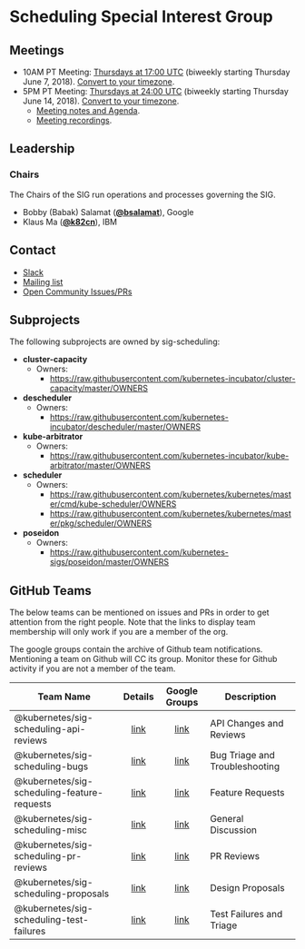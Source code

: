<!---
This is an autogenerated file!

Please do not edit this file directly, but instead make changes to the
sigs.yaml file in the project root.

To understand how this file is generated, see https://git.k8s.io/community/generator/README.md
--->
# Scheduling Special Interest Group


## Meetings
* 10AM PT Meeting: [Thursdays at 17:00 UTC](https://docs.google.com/document/d/1FQx0BPlkkl1Bn0c9ocVBxYIKojpmrS1CFP5h0DI68AE/edit) (biweekly starting Thursday June 7, 2018). [Convert to your timezone](http://www.thetimezoneconverter.com/?t=17:00&tz=UTC).
* 5PM PT Meeting: [Thursdays at 24:00 UTC](https://docs.google.com/document/d/1FQx0BPlkkl1Bn0c9ocVBxYIKojpmrS1CFP5h0DI68AE/edit) (biweekly starting Thursday June 14, 2018). [Convert to your timezone](http://www.thetimezoneconverter.com/?t=24:00&tz=UTC).
  * [Meeting notes and Agenda](https://docs.google.com/document/d/13mwye7nvrmV11q9_Eg77z-1w3X7Q1GTbslpml4J7F3A/edit).
  * [Meeting recordings](https://www.youtube.com/watch?v=PweKj6SU7UA&list=PL69nYSiGNLP2vwzcCOhxrL3JVBc-eaJWI).

## Leadership

### Chairs
The Chairs of the SIG run operations and processes governing the SIG.

* Bobby (Babak) Salamat (**[@bsalamat](https://github.com/bsalamat)**), Google
* Klaus Ma (**[@k82cn](https://github.com/k82cn)**), IBM

## Contact
* [Slack](https://kubernetes.slack.com/messages/sig-scheduling)
* [Mailing list](https://groups.google.com/forum/#!forum/kubernetes-sig-scheduling)
* [Open Community Issues/PRs](https://github.com/kubernetes/community/labels/sig%2Fscheduling)

## Subprojects

The following subprojects are owned by sig-scheduling:
- **cluster-capacity**
  - Owners:
    - https://raw.githubusercontent.com/kubernetes-incubator/cluster-capacity/master/OWNERS
- **descheduler**
  - Owners:
    - https://raw.githubusercontent.com/kubernetes-incubator/descheduler/master/OWNERS
- **kube-arbitrator**
  - Owners:
    - https://raw.githubusercontent.com/kubernetes-incubator/kube-arbitrator/master/OWNERS
- **scheduler**
  - Owners:
    - https://raw.githubusercontent.com/kubernetes/kubernetes/master/cmd/kube-scheduler/OWNERS
    - https://raw.githubusercontent.com/kubernetes/kubernetes/master/pkg/scheduler/OWNERS
- **poseidon**
  - Owners:
    - https://raw.githubusercontent.com/kubernetes-sigs/poseidon/master/OWNERS

## GitHub Teams

The below teams can be mentioned on issues and PRs in order to get attention from the right people.
Note that the links to display team membership will only work if you are a member of the org.

The google groups contain the archive of Github team notifications.
Mentioning a team on Github will CC its group.
Monitor these for Github activity if you are not a member of the team.

| Team Name | Details | Google Groups | Description |
| --------- |:-------:|:-------------:|  ----------- |
| @kubernetes/sig-scheduling-api-reviews | [link](https://github.com/orgs/kubernetes/teams/sig-scheduling-api-reviews) | [link](https://groups.google.com/forum/#!forum/kubernetes-sig-scheduling-api-reviews) | API Changes and Reviews |
| @kubernetes/sig-scheduling-bugs | [link](https://github.com/orgs/kubernetes/teams/sig-scheduling-bugs) | [link](https://groups.google.com/forum/#!forum/kubernetes-sig-scheduling-bugs) | Bug Triage and Troubleshooting |
| @kubernetes/sig-scheduling-feature-requests | [link](https://github.com/orgs/kubernetes/teams/sig-scheduling-feature-requests) | [link](https://groups.google.com/forum/#!forum/kubernetes-sig-scheduling-feature-requests) | Feature Requests |
| @kubernetes/sig-scheduling-misc | [link](https://github.com/orgs/kubernetes/teams/sig-scheduling-misc) | [link](https://groups.google.com/forum/#!forum/kubernetes-sig-scheduling-misc) | General Discussion |
| @kubernetes/sig-scheduling-pr-reviews | [link](https://github.com/orgs/kubernetes/teams/sig-scheduling-pr-reviews) | [link](https://groups.google.com/forum/#!forum/kubernetes-sig-scheduling-pr-reviews) | PR Reviews |
| @kubernetes/sig-scheduling-proposals | [link](https://github.com/orgs/kubernetes/teams/sig-scheduling-proposals) | [link](https://groups.google.com/forum/#!forum/kubernetes-sig-scheduling-proposals) | Design Proposals |
| @kubernetes/sig-scheduling-test-failures | [link](https://github.com/orgs/kubernetes/teams/sig-scheduling-test-failures) | [link](https://groups.google.com/forum/#!forum/kubernetes-sig-scheduling-test-failures) | Test Failures and Triage |

<!-- BEGIN CUSTOM CONTENT -->

<!-- END CUSTOM CONTENT -->
